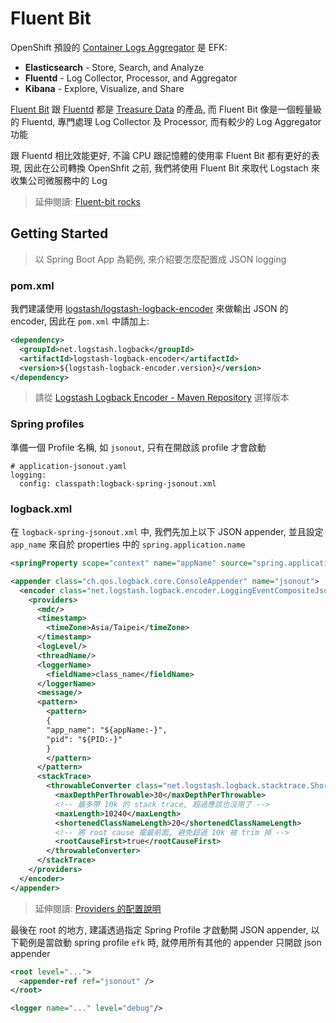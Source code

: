 # Fluent Bit

OpenShift 預設的 [Container Logs Aggregator](https://docs.openshift.com/container-platform/3.11/install_config/aggregate_logging.html#aggregated-fluentd) 是 EFK:

- **Elasticsearch** - Store, Search, and Analyze
- **Fluentd** - Log Collector, Processor, and Aggregator
- **Kibana** - Explore, Visualize, and Share

[Fluent Bit](https://fluentbit.io/) 跟 [Fluentd](https://www.fluentd.org/) 都是 [Treasure Data](https://www.treasuredata.com/opensource/) 的產品, 而 Fluent Bit 像是一個輕量級的 Fluentd, 專門處理 Log Collector 及 Processor, 而有較少的 Log Aggregator 功能

跟 Fluentd 相比效能更好, 不論 CPU 跟記憶體的使用率 Fluent Bit 都有更好的表現, 因此在公司轉換 OpenShfit 之前, 我們將使用 Fluent Bit 來取代 Logstach 來收集公司微服務中的 Log

> 延伸閱讀: [Fluent-bit rocks](https://gist.github.com/StevenACoffman/4e267f0f60c8e7fcb3f77b9e504f3bd7)

## Getting Started

> 以 Spring Boot App 為範例, 來介紹要怎麼配置成 JSON logging

### pom.xml

我們建議使用 [logstash/logstash-logback-encoder](https://github.com/logstash/logstash-logback-encoder) 來做輸出 JSON 的 encoder, 因此在 `pom.xml` 中請加上:

```xml
<dependency>
  <groupId>net.logstash.logback</groupId>
  <artifactId>logstash-logback-encoder</artifactId>
  <version>${logstash-logback-encoder.version}</version>
</dependency>
```
> 請從 [Logstash Logback Encoder - Maven Repository](https://mvnrepository.com/artifact/net.logstash.logback/logstash-logback-encoder) 選擇版本

### Spring profiles

準備一個 Profile 名稱, 如 `jsonout`, 只有在開啟該 profile 才會啟動

```
# application-jsonout.yaml
logging:
  config: classpath:logback-spring-jsonout.xml
```

### logback.xml

在 `logback-spring-jsonout.xml` 中, 我們先加上以下 JSON appender, 並且設定 `app_name` 來自於 properties 中的 `spring.application.name`

```xml
<springProperty scope="context" name="appName" source="spring.application.name"/>

<appender class="ch.qos.logback.core.ConsoleAppender" name="jsonout">
  <encoder class="net.logstash.logback.encoder.LoggingEventCompositeJsonEncoder">
    <providers>
      <mdc/>
      <timestamp>
        <timeZone>Asia/Taipei</timeZone>
      </timestamp>
      <logLevel/>
      <threadName/>
      <loggerName>
        <fieldName>class_name</fieldName>
      </loggerName>
      <message/>
      <pattern>
        <pattern>
        {
        "app_name": "${appName:-}",
        "pid": "${PID:-}"
        }
        </pattern>
      </pattern>
      <stackTrace>
        <throwableConverter class="net.logstash.logback.stacktrace.ShortenedThrowableConverter">
          <maxDepthPerThrowable>30</maxDepthPerThrowable>
          <!-- 最多帶 10k 的 stack trace, 超過應該也沒用了 -->
          <maxLength>10240</maxLength>
          <shortenedClassNameLength>20</shortenedClassNameLength>
          <!-- 將 root cause 擺最前面, 避免超過 10k 被 trim 掉 -->
          <rootCauseFirst>true</rootCauseFirst>
        </throwableConverter>
      </stackTrace>
    </providers>
  </encoder>
</appender>
```

> 延伸閱讀: [Providers 的配置說明](https://github.com/logstash/logstash-logback-encoder#providers-for-loggingevents)

最後在 root 的地方, 建議透過指定 Spring Profile 才啟動開 JSON appender, 以下範例是當啟動 spring profile `efk`  時, 就停用所有其他的 appender 只開啟 json appender

```xml
<root level="...">
  <appender-ref ref="jsonout" />
</root>

<logger name="..." level="debug"/>
```
